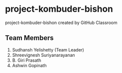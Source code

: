 # project-kombuder-bishon
project-kombuder-bishon created by GitHub Classroom

## Team Members
1. Sudhansh Yelishetty (Team Leader)
2. Shreevignesh Suriyanarayanan
3. B. Giri Prasath
4. Ashwin Gopinath
